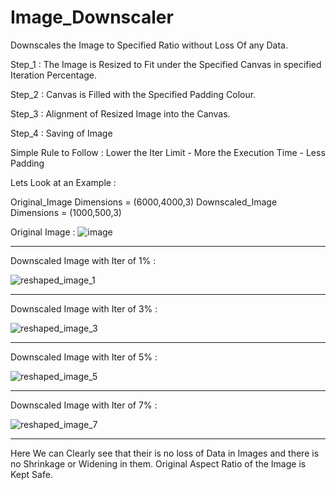 # Image_Downscaler
Downscales the Image to Specified Ratio without Loss Of any Data.

Step_1 : The Image is Resized to Fit under the Specified Canvas in specified Iteration Percentage.

Step_2 : Canvas is Filled with the Specified Padding Colour.

Step_3 : Alignment of Resized Image into the Canvas.

Step_4 : Saving of Image



Simple Rule to Follow : Lower the Iter Limit - More the Execution Time - Less Padding

Lets Look at an Example : 

Original_Image Dimensions = (6000,4000,3)
Downscaled_Image Dimensions = (1000,500,3)

Original Image :
![image](https://user-images.githubusercontent.com/86544918/183251432-7fda3f67-79bd-49e2-9b23-8e1d5d680733.jpg)
 ___________________________________________________________________________________________________________________
Downscaled Image with Iter of 1% :

![reshaped_image_1](https://user-images.githubusercontent.com/86544918/183251438-4a59b83b-b559-4452-8cac-3acdebc75059.jpg)
 ___________________________________________________________________________________________________________________

Downscaled Image with Iter of 3% :

![reshaped_image_3](https://user-images.githubusercontent.com/86544918/183251444-6e9ca795-c057-4db8-849b-40441816dcf6.jpg)
 ___________________________________________________________________________________________________________________

Downscaled Image with Iter of 5% :

![reshaped_image_5](https://user-images.githubusercontent.com/86544918/183251456-8de909a7-ed72-47cc-b346-13ead84dd39f.jpg)
 ___________________________________________________________________________________________________________________

Downscaled Image with Iter of 7% :

![reshaped_image_7](https://user-images.githubusercontent.com/86544918/183251463-95b80ef8-eab5-4f90-8c75-e6ba943c61a3.jpg)
 ___________________________________________________________________________________________________________________

Here We can Clearly see that their is no loss of Data in Images and there is no Shrinkage or Widening in them. Original Aspect Ratio of the Image is Kept Safe.






